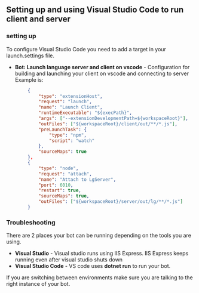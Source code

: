 ## Setting up and using Visual Studio Code to run client and server
### setting up
To configure Visual Studio Code you need to add a target in your launch.settings file.

* **Bot: Launch language server and client on vscode** - Configuration for building and launching your client on vscode and connecting to server
Example is:
```json
        {
			"type": "extensionHost",
			"request": "launch",
			"name": "Launch Client",
			"runtimeExecutable": "${execPath}",
			"args": ["--extensionDevelopmentPath=${workspaceRoot}"],
			"outFiles": ["${workspaceRoot}/client/out/**/*.js"],
			"preLaunchTask": {
				"type": "npm",
				"script": "watch"
			},
			"sourceMaps": true
		},
		{
			"type": "node",
			"request": "attach",
			"name": "Attach to LgServer",
			"port": 6010,
			"restart": true,
			"sourceMaps": true,
			"outFiles": ["${workspaceRoot}/server/out/lg/**/*.js"]
		}
```

### Troubleshooting
There are 2 places your bot can be running depending on the tools you are using.

* **Visual Studio** - Visual studio runs using IIS Express.  IIS Express keeps running even after visual studio shuts down
* **Visual Studio Code** - VS code uses **dotnet run** to run your bot.

If you are switching between environments make sure you are talking to the right instance of your bot.